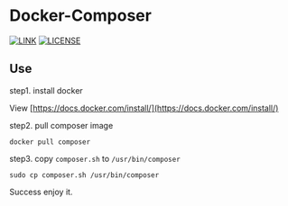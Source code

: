 # Docker-Composer

[![LINK](https://img.shields.io/badge/link-Github-%23FF4D5B.svg?style=flat-square)](https://github.com/cnbattle/docker-composer) 
[![LICENSE](https://img.shields.io/badge/license-Anti%20996-blue.svg?style=flat-square)](https://github.com/996icu/996.ICU/blob/master/LICENSE)

## Use

step1. install docker

View [https://docs.docker.com/install/](https://docs.docker.com/install/)

step2. pull composer image
```
docker pull composer
```
step3. copy `composer.sh` to `/usr/bin/composer`
```
sudo cp composer.sh /usr/bin/composer
```
Success enjoy it.